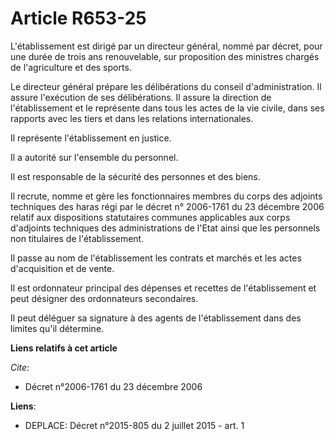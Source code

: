 # Article R653-25

L'établissement est dirigé par un directeur général, nommé par décret, pour une durée de trois ans renouvelable, sur
proposition des ministres chargés de l'agriculture et des sports. 

Le directeur général prépare les délibérations du conseil d'administration. Il assure l'exécution de ses délibérations. Il
assure la direction de l'établissement et le représente dans tous les actes de la vie civile, dans ses rapports avec les
tiers et dans les relations internationales. 

Il représente l'établissement en justice. 

Il a autorité sur l'ensemble du personnel. 

Il est responsable de la sécurité des personnes et des biens. 

Il recrute, nomme et gère les fonctionnaires membres du corps des adjoints techniques des haras régi par le décret n°
2006-1761 du 23 décembre 2006 relatif aux dispositions statutaires communes applicables aux corps d'adjoints techniques des
administrations de l'Etat ainsi que les personnels non titulaires de l'établissement. 

Il passe au nom de l'établissement les contrats et marchés et les actes d'acquisition et de vente. 

Il est ordonnateur principal des dépenses et recettes de l'établissement et peut désigner des ordonnateurs secondaires. 

Il peut déléguer sa signature à des agents de l'établissement dans des limites qu'il détermine.

**Liens relatifs à cet article**

_Cite_:

  - Décret n°2006-1761 du 23 décembre 2006

**Liens**:

  - DEPLACE: Décret n°2015-805 du 2 juillet 2015 - art. 1
